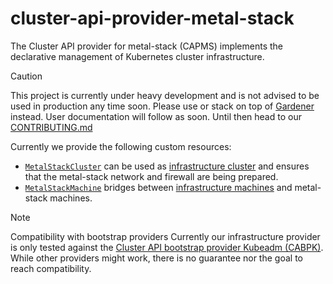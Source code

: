 # cluster-api-provider-metal-stack

The Cluster API provider for metal-stack (CAPMS) implements the declarative management of Kubernetes cluster infrastructure.

> [!CAUTION]
> This project is currently under heavy development and is not advised to be used in production any time soon.
> Please use or stack on top of [Gardener](https://docs.metal-stack.io/stable/installation/deployment/#Gardener-with-metal-stack) instead.
> User documentation will follow as soon. Until then head to our [CONTRIBUTING.md](/CONTRIBUTING.md)

Currently we provide the following custom resources:

- [`MetalStackCluster`](./api/v1alpha1/metalstackcluster_types.go) can be used as [infrastructure cluster](https://cluster-api.sigs.k8s.io/developer/providers/contracts/infra-cluster) and ensures that the metal-stack network and firewall are being prepared.
- [`MetalStackMachine`](./api/v1alpha1/metalstackmachine_types.go) bridges between [infrastructure machines](https://cluster-api.sigs.k8s.io/developer/providers/contracts/infra-machine) and metal-stack machines.

> [!note]
> Compatibility with bootstrap providers
> Currently our infrastructure provider is only tested against the [Cluster API bootstrap provider Kubeadm (CABPK)](https://cluster-api.sigs.k8s.io/tasks/bootstrap/kubeadm-bootstrap/index.html?highlight=kubeadm#cluster-api-bootstrap-provider-kubeadm).
> While other providers might work, there is no guarantee nor the goal to reach compatibility.
